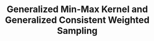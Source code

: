 ---
arxiv: 1605.05721
authors:
- firstname: Ping
  lastname: Li
layout: refuses
section: pre
title: Generalized Min-Max Kernel and Generalized Consistent Weighted Sampling
---